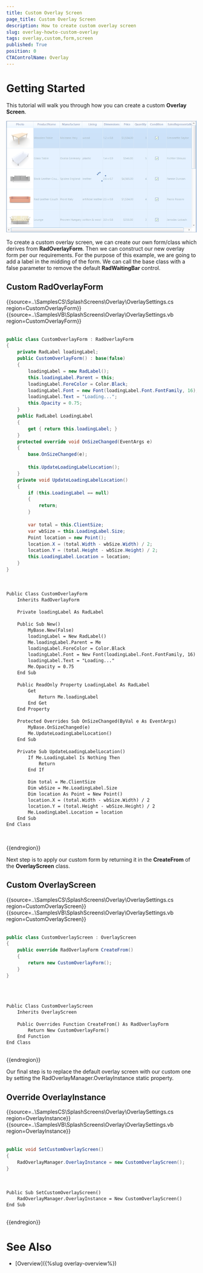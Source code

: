 ```yaml
---
title: Custom Overlay Screen
page_title: Custom Overlay Screen
description: How to create custom overlay screen
slug: overlay-howto-custom-overlay
tags: overlay,custom,form,screen
published: True
position: 0 
CTAControlName: Overlay
---
```


# Getting Started

This tutorial will walk you through how you can create a custom __Overlay Screen__. 

![overlay-howto-custom-overlay 001](images/overlay-howto-custom-overlay001.png)

To create a custom overlay screen, we can create our own form/class which derives from __RadOverlayForm__. Then we can construct our new overlay form per our requirements. For the purpose of this example, we are going to add a label in the midding of the form. We can call the base class with a false parameter to remove the default __RadWaitingBar__ control.

## Custom RadOverlayForm

{{source=..\SamplesCS\SplashScreens\Overlay\OverlaySettings.cs region=CustomOverlayForm}} 
{{source=..\SamplesVB\SplashScreens\Overlay\OverlaySettings.vb region=CustomOverlayForm}}

````C#

public class CustomOverlayForm : RadOverlayForm
{
	private RadLabel loadingLabel;
	public CustomOverlayForm() : base(false)
	{
		loadingLabel = new RadLabel();
		this.loadingLabel.Parent = this;
		loadingLabel.ForeColor = Color.Black;
		loadingLabel.Font = new Font(loadingLabel.Font.FontFamily, 16);
		loadingLabel.Text = "Loading...";
		this.Opacity = 0.75;
	}
	public RadLabel LoadingLabel
	{
		get { return this.loadingLabel; }
	}
	protected override void OnSizeChanged(EventArgs e)
	{
		base.OnSizeChanged(e);

		this.UpdateLoadingLabelLocation();
	}
	private void UpdateLoadingLabelLocation()
	{
		if (this.LoadingLabel == null)
		{
			return;
		}

		var total = this.ClientSize;
		var wbSize = this.LoadingLabel.Size;
		Point location = new Point();
		location.X = (total.Width - wbSize.Width) / 2;
		location.Y = (total.Height - wbSize.Height) / 2;
		this.LoadingLabel.Location = location;
	}
}
	

````
````VB.NET

Public Class CustomOverlayForm
    Inherits RadOverlayForm

    Private loadingLabel As RadLabel

    Public Sub New()
        MyBase.New(False)
        loadingLabel = New RadLabel()
        Me.loadingLabel.Parent = Me
        loadingLabel.ForeColor = Color.Black
        loadingLabel.Font = New Font(loadingLabel.Font.FontFamily, 16)
        loadingLabel.Text = "Loading..."
        Me.Opacity = 0.75
    End Sub

    Public ReadOnly Property LoadingLabel As RadLabel
        Get
            Return Me.loadingLabel
        End Get
    End Property

    Protected Overrides Sub OnSizeChanged(ByVal e As EventArgs)
        MyBase.OnSizeChanged(e)
        Me.UpdateLoadingLabelLocation()
    End Sub

    Private Sub UpdateLoadingLabelLocation()
        If Me.LoadingLabel Is Nothing Then
            Return
        End If

        Dim total = Me.ClientSize
        Dim wbSize = Me.LoadingLabel.Size
        Dim location As Point = New Point()
        location.X = (total.Width - wbSize.Width) / 2
        location.Y = (total.Height - wbSize.Height) / 2
        Me.LoadingLabel.Location = location
    End Sub
End Class



````

{{endregion}}

Next step is to apply our custom form by returning it in the __CreateFrom__ of the __OverlayScreen__ class.

## Custom OverlayScreen

{{source=..\SamplesCS\SplashScreens\Overlay\OverlaySettings.cs region=CustomOverlayScreen}} 
{{source=..\SamplesVB\SplashScreens\Overlay\OverlaySettings.vb region=CustomOverlayScreen}}

````C#

public class CustomOverlayScreen : OverlayScreen
{
	public override RadOverlayForm CreateFrom()
	{
		return new CustomOverlayForm();
	}
}

	

````
````VB.NET

Public Class CustomOverlayScreen
    Inherits OverlayScreen

    Public Overrides Function CreateFrom() As RadOverlayForm
        Return New CustomOverlayForm()
    End Function
End Class


````

{{endregion}}

Our final step is to replace the default overlay screen with our custom one by setting the RadOverlayManager.OverlayInstance static property.


## Override OverlayInstance

{{source=..\SamplesCS\SplashScreens\Overlay\OverlaySettings.cs region=OverlayInstance}} 
{{source=..\SamplesVB\SplashScreens\Overlay\OverlaySettings.vb region=OverlayInstance}}

````C#

public void SetCustomOverlayScreen()
{
	RadOverlayManager.OverlayInstance = new CustomOverlayScreen();
}
	

````
````VB.NET

Public Sub SetCustomOverlayScreen()
    RadOverlayManager.OverlayInstance = New CustomOverlayScreen()
End Sub


````

{{endregion}}

# See Also

* [Overview]({%slug overlay-overview%})
 
        
